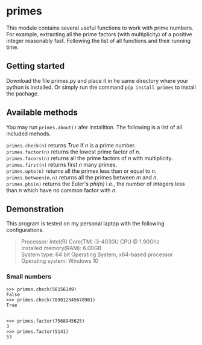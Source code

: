 # primes
This module contains several useful functions to work with prime numbers. For example, extracting all the prime factors (with multiplicity) of a positive integer reasonably fast. Following the list of all functions and their running time.

## Getting started
Download the file primes.py and place it in he same directory where your python is installed. Or simply run the command `pip install primes` to install the pachage.

## Available methods
You may run `primes.about()` afer installtion. The following is a list of all included mehods.


`primes.check(n)` returns *True* if *n* is a prime number.<br />
`primes.factor(n)` returns the lowest prime factor of *n*. <br />
`primes.facors(n)` returns all the prime factors of *n* with multiplicity.<br />
`primes.first(n)` returns first *n* many primes. <br />
`primes.upto(n)` returns all the primes less than or equal to *n*. <br />
`primes.between(m,n)` returns all the primes between *m* and *n*. <br />
`primes.phi(n)` returns the Euler's *phi(n)* i.e., the number of integers less than *n* which have no common factor with *n*. <br />


## Demonstration

This program is tested on my personal laptop with the following configurations.

>Processor: Intel(R) Core(TM) i3-4030U CPU @ 1.90Ghz<br/>
>Installed memory(RAM): 6.00GB <br/>
>System type: 64 bit Operating System, x64-based processor<br/>
>Operating system: Windows 10

### Small numbers

```
>>> primes.check(56156149)
False
>>> primes.check(789012345678901)
True
```
```

>>> primes.factor(7568945625)
3
>>> primes.factor(5141)
53
```



